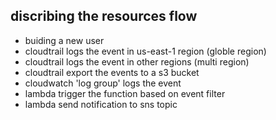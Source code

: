 ## discribing the resources flow
- buiding a new user
- cloudtrail logs the event in us-east-1 region (globle region)
- cloudtrail logs the event in other regions (multi region)
- cloudtrail export the events to a s3 bucket
- cloudwatch 'log group' logs the event
- lambda trigger the function based on event filter
- lambda send notification to sns topic